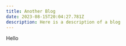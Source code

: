 ```yaml
---
title: Another Blog
date: 2023-08-15T20:04:27.781Z
description: Here is a description of a blog
---
```

H﻿ello